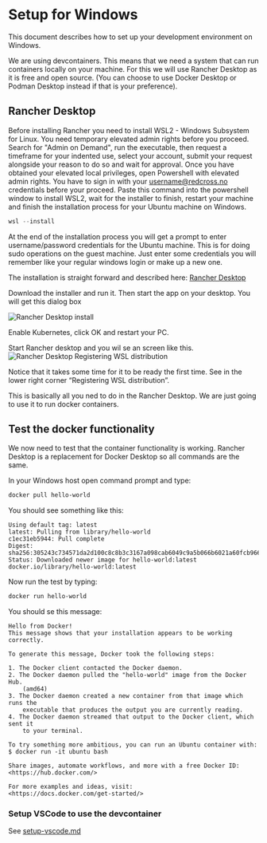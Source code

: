 # Setup for Windows

This document describes how to set up your development environment on Windows.

We are using devcontainers. This means that we need a  system that can run containers locally on your machine. For this we will use Rancher Desktop as it is free and open source. (You can choose to use Docker Desktop or Podman Desktop instead if that is your preference).

## Rancher Desktop

Before installing Rancher you need to install WSL2 - Windows Subsystem for Linux.
You need temporary elevated admin rights before you proceed. Search for "Admin on Demand", run the executable, then request a timeframe for your indented use, select your account, submit your request alongside your reason to do so and wait for approval. Once you have obtained your elevated local privileges, open Powershell with elevated admin rights. You have to sign in with your username@redcross.no credentials before your proceed. Paste this command into the powershell window to install WSL2, wait for the installer to finish, restart your machine and finish the installation process for your Ubuntu machine on Windows.

```powershell
wsl --install
```

At the end of the installation process you will get a prompt to enter username/password
credentials for the Ubuntu machine. This is for doing sudo operations on the guest machine.
Just enter some credentials you will remember like your regular windows login or make
up a new one.

The installation is straight forward and described here: [Rancher Desktop](https://docs.rancherdesktop.io/getting-started/installation/)

Download the installer and run it. Then start the app on your desktop. You will get this dialog box

![Rancher Desktop install](./img/win-rancher-install1.png)

Enable Kubernetes, click OK and restart your PC.

Start Rancher desktop and you wil se an screen like this.
![Rancher Desktop Registering WSL distribution](./img/win-rancher-install2.png)

Notice that it takes some time for it to be ready the first time. See in the lower right corner “Registering WSL distribution”.

This is basically all you ned to do in the Rancher Desktop. We are just going to use it to run docker containers.

## Test the docker functionality

We now need to test that the container functionality is working. Rancher Desktop is a replacement for Docker Desktop so all commands are the same.

In your Windows host open command prompt and type:

```bash
docker pull hello-world
```

You should see something like this:

```plaintext
Using default tag: latest
latest: Pulling from library/hello-world
c1ec31eb5944: Pull complete
Digest: sha256:305243c734571da2d100c8c8b3c3167a098cab6049c9a5b066b6021a60fcb966
Status: Downloaded newer image for hello-world:latest
docker.io/library/hello-world:latest
```

Now run the test by typing:

```bash
docker run hello-world
```

You should se this message:

```plaintext
Hello from Docker!
This message shows that your installation appears to be working correctly.

To generate this message, Docker took the following steps:

1. The Docker client contacted the Docker daemon.
2. The Docker daemon pulled the "hello-world" image from the Docker Hub.
    (amd64)
3. The Docker daemon created a new container from that image which runs the
    executable that produces the output you are currently reading.
4. The Docker daemon streamed that output to the Docker client, which sent it
    to your terminal.

To try something more ambitious, you can run an Ubuntu container with:
$ docker run -it ubuntu bash

Share images, automate workflows, and more with a free Docker ID:
<https://hub.docker.com/>

For more examples and ideas, visit:
<https://docs.docker.com/get-started/>
```

### Setup VSCode to use the devcontainer

See [setup-vscode.md](./setup-vscode.md)
